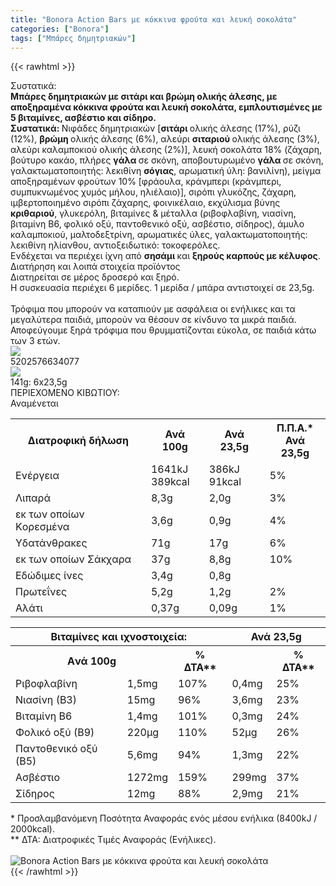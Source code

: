 ```yaml
---
title: "Bonora Action Bars με κόκκινα φρούτα και λευκή σοκολάτα"
categories: ["Bonora"]
tags: ["Μπάρες δημητριακών"]
---
```

{{< rawhtml >}}

<div class="sload49"><div class="product"><div id="sistatika">Συστατικά:</div><div class="alltext"><strong>Μπάρες δηµητριακών µε σιτάρι και βρώµη ολικής άλεσης, µε αποξηραµένα κόκκινα φρούτα και λευκή σοκολάτα, εµπλουτισµένες µε 5 βιταµίνες, ασβέστιο και σίδηρο.</strong><br><strong>Συστατικά: </strong>Νιφάδες δηµητριακών [<strong>σιτάρι </strong>ολικής άλεσης (17%), ρύζι (12%), <strong>βρώµη </strong>ολικής άλεσης (6%), αλεύρι <strong>σιταριού </strong>ολικής άλεσης (3%), αλεύρι καλαµποκιού ολικής άλεσης (2%)], λευκή σοκολάτα 18% (ζάχαρη, βούτυρο κακάο, πλήρες <strong>γάλα </strong>σε σκόνη, αποβουτυρωµένο <strong>γάλα </strong>σε σκόνη, γαλακτωµατοποιητής: λεκιθίνη <strong>σόγιας</strong>, αρωµατική ύλη: βανιλίνη), µείγµα αποξηραµένων φρούτων 10% [φράουλα, κράνµπερι (κράνµπερι, συµπυκνωµένος χυµός µήλου, ηλιέλαιο)], σιρόπι γλυκόζης, ζάχαρη, ιµβερτοποιηµένο σιρόπι ζάχαρης, φοινικέλαιο, εκχύλισµα βύνης <strong>κριθαριού</strong>, γλυκερόλη, βιταµίνες &amp; µέταλλα (ριβοφλαβίνη, νιασίνη, βιταµίνη Β6, φολικό οξύ, παντοθενικό οξύ, ασβέστιο, σίδηρος), άµυλο καλαµποκιού, µαλτοδεξτρίνη, αρωµατικές ύλες, γαλακτωµατοποιητής: λεκιθίνη ηλίανθου, αντιοξειδωτικό: τοκοφερόλες.<br>Ενδέχεται να περιέχει ίχνη από <strong>σησάµι </strong>και <strong>ξηρούς καρπούς µε κέλυφος</strong>.</div><div id="loipa">Διατήρηση και λοιπά στοιχεία προϊόντος</div><div class="alltext">Διατηρείται σε μέρος δροσερό και ξηρό.<br>H συσκευασία περιέχει 6 μερίδες. 1 μερίδα / μπάρα αντιστοιχεί σε 23,5g.<br><br>Τρόφιμα που μπορούν να καταπιούν με ασφάλεια οι ενήλικες και τα μεγαλύτερα παιδιά, μπορούν να θέσουν σε κίνδυνο τα μικρά παιδιά. Αποφεύγουμε ξηρά τρόφιμα που θρυμματίζονται εύκολα, σε παιδιά κάτω των 3 ετών.</div><div id="barcode"><div id="barimage"><img src="https://sites.google.com/site/sklplfiles/files/barcode.png"></div><span id="bartext">5202576634077</span></div><div id="varos"><div id="varosimage"><img src="https://sites.google.com/site/sklplfiles/files/varos.png"></div><span id="varostext">141g: 6x23,5g</span></div><div id="kivotio">ΠΕΡΙΕΧΟΜΕΝΟ ΚΙΒΩΤΙΟΥ:<br>Αναμένεται</div><div class="tabout"><table id="diatable"><tbody><tr><th>Διατροφική δήλωση</th><th>Ανά 100g</th><th>Ανά 23,5g</th><th>Π.Π.Α.*<br>Ανά 23,5g</th></tr><tr><td class="texr2">Ενέργεια</td><td class="texr">1641kJ<br>389kcal</td><td class="texr">386kJ<br>91kcal</td><td class="texr">5%</td></tr><tr><td class="texr2">Λιπαρά</td><td class="texr">8,3g</td><td class="texr">2,0g</td><td class="texr">3%</td></tr><tr><td class="gray">εκ των οποίων Kορεσμένα</td><td class="gray2">3,6g</td><td class="gray2">0,9g</td><td class="gray2">4%</td></tr><tr><td class="texr2">Υδατάνθρακες</td><td class="texr">71g</td><td class="texr">17g</td><td class="texr">6%</td></tr><tr><td class="gray">εκ των οποίων Σάκχαρα</td><td class="gray2">37g</td><td class="gray2">8,8g</td><td class="gray2">10%</td></tr><tr><td class="texr2">Eδώδιμες ίνες</td><td class="texr">3,4g</td><td class="texr">0,8g</td><td class="texr"></td></tr><tr><td class="texr2">Πρωτεΐνες</td><td class="texr">5,2g</td><td class="texr">1,2g</td><td class="texr">2%</td></tr><tr><td class="texr2">Αλάτι</td><td class="texr">0,37g</td><td class="texr">0,09g</td><td class="texr">1%</td></tr></tbody></table></div><div class="keno"></div><div class="tabout"><table id="diatable" class="tred"><tbody><tr><th colspan="3"><strong>Βιταμίνες και ιχνοστοιχεία:</strong></th><th colspan="2"><strong>Ανά 23,5g</strong></th></tr><tr><th colspan="2"><strong>Aνά 100g</strong></th><th><strong>% ΔΤΑ**</strong></th><th>&nbsp;</th><th><strong>% ΔΤΑ**</strong></th></tr><tr><td class="texr2">Ριβοφλαβίνη</td><td class="texr">1,5mg</td><td class="texr">107%</td><td class="texr">0,4mg</td><td class="texr">25%</td></tr><tr><td class="texr2">Νιασίνη (Β3)</td><td class="texr">15mg</td><td class="texr">96%</td><td class="texr">3,6mg</td><td class="texr">23%</td></tr><tr><td class="texr2">Βιταμίνη Β6</td><td class="texr">1,4mg</td><td class="texr">101%</td><td class="texr">0,3mg</td><td class="texr">24%</td></tr><tr><td class="texr2">Φολικό οξύ (Β9)</td><td class="texr">220µg</td><td class="texr">110%</td><td class="texr">52µg</td><td class="texr">26%</td></tr><tr><td class="texr2">Παντοθενικό οξύ (Β5)</td><td class="texr">5,6mg</td><td class="texr">94%</td><td class="texr">1,3mg</td><td class="texr">22%</td></tr><tr><td class="texr2">Ασβέστιο</td><td class="texr">1272mg</td><td class="texr">159%</td><td class="texr">299mg</td><td class="texr">37%</td></tr><tr><td class="texr2">Σίδηρος</td><td class="texr">12mg</td><td class="texr">88%</td><td class="texr">2,9mg</td><td class="texr">21%</td></tr></tbody></table></div><div class="alltext">* Προσλαμβανόμενη Ποσότητα Αναφοράς ενός μέσου ενήλικα (8400kJ / 2000kcal).<br>** ΔΤΑ: Διατροφικές Τιμές Αναφοράς (Ενήλικες).</div><br><div class="pimg"><img alt="Bonora Action Bars με κόκκινα φρούτα και λευκή σοκολάτα" title="Bonora Action Bars με κόκκινα φρούτα και λευκή σοκολάτα" src="/media/images/bonora-action-bars-me-kokkina-frouta-kai-leukh-sokolata.jpg"></div></div></div>
{{< /rawhtml >}}


